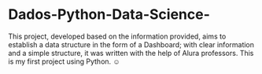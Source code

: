# Dados-Python-Data-Science-
This project, developed based on the information provided, aims to establish a data structure in the form of a Dashboard; with clear information and a simple structure, it was written with the help of Alura professors. This is my first project using Python. ☺️
